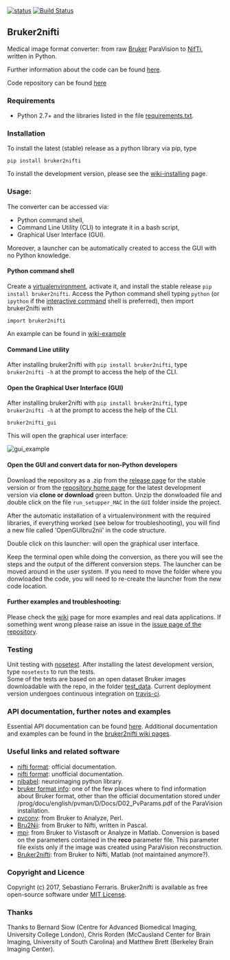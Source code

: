 [![status](http://joss.theoj.org/papers/2ee6a3a3b1a4d8df1633f601bf2b0ffe/status.svg)](http://joss.theoj.org/papers/2ee6a3a3b1a4d8df1633f601bf2b0ffe)
[![Build Status](https://travis-ci.org/SebastianoF/bruker2nifti.svg?branch=master)](https://travis-ci.org/SebastianoF/bruker2nifti)

## Bruker2nifti

Medical image format converter: from raw [Bruker](http://imaging.mrc-cbu.cam.ac.uk/imaging/FormatBruker) 
ParaVision to [NifTi](https://nifti.nimh.nih.gov/nifti-1), written in Python.

Further information about the code can be found [here](https://github.com/SebastianoF/bruker2nifti/tree/master/paper).

Code repository can be found [here](https://github.com/SebastianoF/bruker2nifti)

### Requirements
* Python 2.7+ and the libraries listed in the file [requirements.txt](https://github.com/SebastianoF/bruker2nifti/blob/master/requirements.txt).

### Installation
To install the latest (stable) release as a python library via pip, type 
```
pip install bruker2nifti
```
To install the development version, please see the 
[wiki-installing](https://github.com/SebastianoF/bruker2nifti/wiki/Installing-latest-updates-and-in-development-mode) page. 

### Usage:

The converter can be accessed via: 
+ Python command shell, 
+ Command Line Utility (CLI) to integrate it in a bash script,
+ Graphical User Interface (GUI).

Moreover, a launcher can be automatically created to access the GUI with no Python knowledge.  

#### Python command shell
Create a [virtualenvironment](http://docs.python-guide.org/en/latest/dev/virtualenvs/), activate it, and install
the stable release `pip install bruker2nifti`.
Access the Python command shell typing `python` (or `ipython` if the 
[interactive command](https://en.wikipedia.org/wiki/IPython) shell is preferred), then import bruker2nifti with
```
import bruker2nifti
```
An example can be found in [wiki-example](https://github.com/SebastianoF/bruker2nifti/wiki/Examples) 

#### Command Line utility
After installing bruker2nifti with `pip install bruker2nifti`, type `bruker2nifti -h` at the prompt to access the
 help of the CLI.

<!--
#### Accessing the Command Line Utility without installing
If you prefer to access the command line utility without installing the library on your python environment,
you can download the [latest release](https://github.com/SebastianoF/bruker2nifti/releases) or the 
[development version](https://github.com/SebastianoF/bruker2nifti) on your system, then add it to the python path
with `PYTHONPATH="${PYTHONPATH}:path-to-bruker2nifti-repository"` and access the help of the CLI via  

+ `python parsers/bruker2nii.py -h`

Where the invoked Python is a distribution provided with the [required libraries](https://github.com/SebastianoF/bruker2nifti/blob/master/requirements.txt). .
-->

#### Open the Graphical User Interface (GUI)
After installing bruker2nifti with `pip install bruker2nifti`, type `bruker2nifti -h` at the prompt to access the
 help of the CLI.
```
bruker2nifti_gui
```
This will open the graphical user interface:

![gui_example](https://github.com/SebastianoF/bruker2nifti/blob/master/screenshots/gui_example.jpg)

#### Open the GUI and convert data for non-Python developers
Download the repository as a .zip from the [release page](https://github.com/SebastianoF/bruker2nifti/releases) 
for the stable version or from the [repository home page](https://github.com/SebastianoF/bruker2nifti) for the latest 
development version via **clone or download** green button.
Unzip the donwloaded file and double click on the file `run_setupper_MAC` in the `GUI` folder inside the project.

After the automatic installation of a virtualenvironment with the required libraries, if everything worked 
(see below for troubleshooting), you will find a new file called 'OpenGUIbru2nii' in the code structure. 

Double click on this launcher: will open the graphical user interface. 

Keep the terminal open while doing the conversion, as there you will see the steps and the output of the different
conversion steps.
The launcher can be moved around in the user system. If you need to move the folder where you donwloaded the code, you will need to re-create the 
launcher from the new code location.

#### Further examples and troubleshooting:

Please check the [wiki](https://github.com/SebastianoF/bruker2nifti/wiki) page for more examples and real data applications.
If something went wrong please raise an issue in the [issue page of the repository](https://github.com/SebastianoF/bruker2nifti/issues).

### Testing
Unit testing with [nosetest](http://pythontesting.net/framework/nose/nose-introduction/).
After installing the latest development version, type `nosetests` to run the tests.   
Some of the tests are based on an open dataset Bruker images downloadable with the repo, in the folder 
[test_data](https://github.com/SebastianoF/bruker2nifti/tree/master/test_data).
Current deployment version undergoes continuous integration on [travis-ci](https://travis-ci.org/SebastianoF/bruker2nifti).

### API documentation, further notes and examples <a name="up"></a>
Essential API documentation can be found [here](http://bruker2nifti.readthedocs.io/en/latest/).
Additional documentation and examples can be found in the [bruker2nifti wiki pages](https://github.com/SebastianoF/bruker2nifti/wiki).

### Useful links and related software <a name="utilities"></a>
+ [nifti format](https://nifti.nimh.nih.gov/nifti-1): official documentation.
+ [nifti format](https://brainder.org/2012/09/23/the-nifti-file-format/): unofficial documentation.
+ [nibabel](http://nipy.org/nibabel/): neuroimaging python library. 
+ [bruker format info](http://imaging.mrc-cbu.cam.ac.uk/imaging/FormatBruker): one of the few places where to find 
information about Bruker format, other than the official documentation stored under 
<PvInstDir>/prog/docu/english/pvman/D/Docs/D02_PvParams.pdf of the ParaVision installation. 
+ [pvconv](https://github.com/matthew-brett/pvconv): from Bruker to Analyze, Perl.
+ [Bru2Nii](https://github.com/neurolabusc/Bru2Nii): from Bruker to Nifti, written in Pascal. 
+ [mpi](https://github.com/francopestilli/mpi): from Bruker to Vistasoft or Analyze in Matlab. Conversion is based on the parameters contained in the **reco** parameter file. This
parameter file exists only if the image was created using ParaVision reconstruction.
+ [Bruker2nifti](https://github.com/CristinaChavarrias/Bruker2nifti): from Bruker to Nifti, Matlab (not maintained anymore?).

### Copyright and Licence 
Copyright (c) 2017, Sebastiano Ferraris.
Bruker2nifti is available as free open-source software under [MIT License](https://github.com/SebastianoF/bruker2nifti/blob/master/LICENCE.txt).

### Thanks <a name="thanks"></a>
Thanks to 
Bernard Siow (Centre for Advanced Biomedical Imaging, University College London), 
Chris Rorden (McCausland Center for Brain Imaging, University of South Carolina) 
and 
Matthew Brett (Berkeley Brain Imaging Center).
